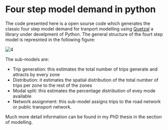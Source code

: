 # Four step model demand in python

The code presented here is a open sourse code which generates the classic four step model demand for tranport modelling using [Quetzal](https://github.com/systragroup/quetzal) a library under develpment of Python. 
The general structure of the fourt step model is represnted in the following figure: 


![4](https://user-images.githubusercontent.com/48104481/134217296-24ea73a7-c393-48fb-9e1d-bbfa38641594.png)


The sub-models are:  
- Trip generation: this estimates the total number of trips generate and attracts by every zone 
- Distribution:  it estimates the spatial distribution of the total number of trips per zone to the rest of the zones 
- Modal split: this estimates the percentage distribution of evey mode available  
- Network assignment: this sub-model assigns trips to the road network or public transport network. 


Much more detail information can be found in my PhD thesis in the section of modelling. 

